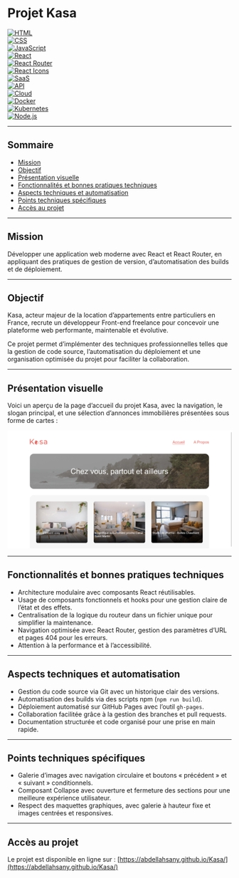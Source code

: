 # Projet Kasa

[![HTML](https://img.shields.io/badge/HTML-HyperText%20Markup%20Language-orange)](https://developer.mozilla.org/fr/docs/Learn/HTML)  
[![CSS](https://img.shields.io/badge/CSS-Cascading%20Style%20Sheets-blue)](https://developer.mozilla.org/fr/docs/Web/CSS)  
[![JavaScript](https://img.shields.io/badge/JS-JavaScript-yellow)](https://www.javascript.com/)  
[![React](https://img.shields.io/badge/React-18.2.0-9cf)](https://fr.reactjs.org/)  
[![React Router](https://img.shields.io/badge/React%20Router-v6.2.2-orange)](https://v5.reactrouter.com/web/guides/quick-start)  
[![React Icons](https://img.shields.io/badge/React%20Icons-4.4.0-green)](https://react-icons.github.io/react-icons/)  
[![SaaS](https://img.shields.io/badge/SaaS-Platform-blue)](https://en.wikipedia.org/wiki/Software_as_a_service)  
[![API](https://img.shields.io/badge/API-v1.0-orange)](https://developer.mozilla.org/en-US/docs/Web/API)  
[![Cloud](https://img.shields.io/badge/Cloud-AWS%20Ready-lightblue)](https://aws.amazon.com/)  
[![Docker](https://img.shields.io/badge/Docker-v24.0-blue)](https://www.docker.com/)  
[![Kubernetes](https://img.shields.io/badge/Kubernetes-v1.27-blueviolet)](https://kubernetes.io/)  
[![Node.js](https://img.shields.io/badge/Node.js-v18.15.0-green)](https://nodejs.org/)  

---

## Sommaire
- [Mission](#mission)
- [Objectif](#objectif)
- [Présentation visuelle](#présentation-visuelle)
- [Fonctionnalités et bonnes pratiques techniques](#fonctionnalités-et-bonnes-pratiques-techniques)
- [Aspects techniques et automatisation](#aspects-techniques-et-automatisation)
- [Points techniques spécifiques](#points-techniques-spécifiques)
- [Accès au projet](#accès-au-projet)

---

## Mission

Développer une application web moderne avec React et React Router, en appliquant des pratiques de gestion de version, d’automatisation des builds et de déploiement.

---

## Objectif

Kasa, acteur majeur de la location d’appartements entre particuliers en France, recrute un développeur Front-end freelance pour concevoir une plateforme web performante, maintenable et évolutive.

Ce projet permet d’implémenter des techniques professionnelles telles que la gestion de code source, l’automatisation du déploiement et une organisation optimisée du projet pour faciliter la collaboration.

---

## Présentation visuelle

Voici un aperçu de la page d’accueil du projet Kasa, avec la navigation, le slogan principal, et une sélection d’annonces immobilières présentées sous forme de cartes :

![Cover](https://github.com/abdellahsany/Kasa/blob/main/src/assets/images/bannerMain.png)

---
## Fonctionnalités et bonnes pratiques techniques

* Architecture modulaire avec composants React réutilisables.
* Usage de composants fonctionnels et hooks pour une gestion claire de l’état et des effets.
* Centralisation de la logique du routeur dans un fichier unique pour simplifier la maintenance.
* Navigation optimisée avec React Router, gestion des paramètres d’URL et pages 404 pour les erreurs.
* Attention à la performance et à l’accessibilité.

---

## Aspects techniques et automatisation

* Gestion du code source via Git avec un historique clair des versions.
* Automatisation des builds via des scripts npm (`npm run build`).
* Déploiement automatisé sur GitHub Pages avec l’outil `gh-pages`.
* Collaboration facilitée grâce à la gestion des branches et pull requests.
* Documentation structurée et code organisé pour une prise en main rapide.

---

## Points techniques spécifiques

* Galerie d’images avec navigation circulaire et boutons « précédent » et « suivant » conditionnels.
* Composant Collapse avec ouverture et fermeture des sections pour une meilleure expérience utilisateur.
* Respect des maquettes graphiques, avec galerie à hauteur fixe et images centrées et responsives.

---

## Accès au projet

Le projet est disponible en ligne sur :
[https://abdellahsany.github.io/Kasa/](https://abdellahsany.github.io/Kasa/)
